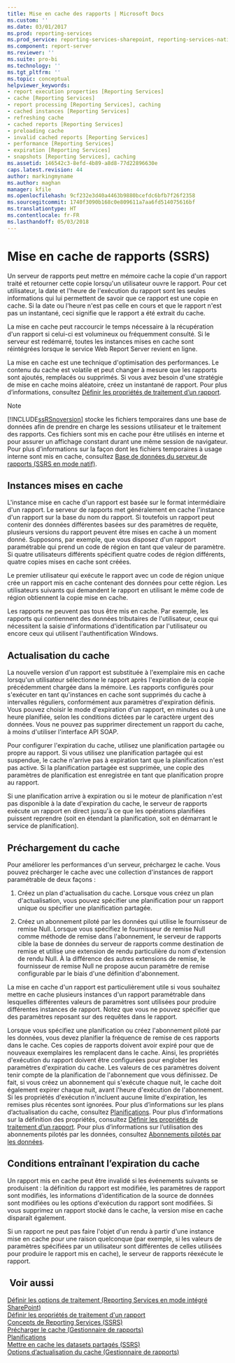 ```yaml
---
title: Mise en cache des rapports | Microsoft Docs
ms.custom: ''
ms.date: 03/01/2017
ms.prod: reporting-services
ms.prod_service: reporting-services-sharepoint, reporting-services-native
ms.component: report-server
ms.reviewer: ''
ms.suite: pro-bi
ms.technology: ''
ms.tgt_pltfrm: ''
ms.topic: conceptual
helpviewer_keywords:
- report execution properties [Reporting Services]
- cache [Reporting Services]
- report processing [Reporting Services], caching
- cached instances [Reporting Services]
- refreshing cache
- cached reports [Reporting Services]
- preloading cache
- invalid cached reports [Reporting Services]
- performance [Reporting Services]
- expiration [Reporting Services]
- snapshots [Reporting Services], caching
ms.assetid: 146542c3-8efd-4b89-a8d8-77d22896630e
caps.latest.revision: 44
author: markingmyname
ms.author: maghan
manager: kfile
ms.openlocfilehash: 9cf232e3d40a4463b9880bcefdc6bfb7f26f2358
ms.sourcegitcommit: 1740f3090b168c0e809611a7aa6fd514075616bf
ms.translationtype: HT
ms.contentlocale: fr-FR
ms.lasthandoff: 05/03/2018
---
```

# <a name="caching-reports-ssrs"></a>Mise en cache de rapports (SSRS)
  Un serveur de rapports peut mettre en mémoire cache la copie d'un rapport traité et retourner cette copie lorsqu'un utilisateur ouvre le rapport. Pour cet utilisateur, la date et l'heure de l'exécution du rapport sont les seules informations qui lui permettent de savoir que ce rapport est une copie en cache. Si la date ou l'heure n'est pas celle en cours et que le rapport n'est pas un instantané, ceci signifie que le rapport a été extrait du cache.  
  
 La mise en cache peut raccourcir le temps nécessaire à la récupération d'un rapport si celui-ci est volumineux ou fréquemment consulté. Si le serveur est redémarré, toutes les instances mises en cache sont réintégrées lorsque le service Web Report Server revient en ligne.  
  
 La mise en cache est une technique d'optimisation des performances. Le contenu du cache est volatile et peut changer à mesure que les rapports sont ajoutés, remplacés ou supprimés. Si vous avez besoin d'une stratégie de mise en cache moins aléatoire, créez un instantané de rapport. Pour plus d’informations, consultez [Définir les propriétés de traitement d’un rapport](../../reporting-services/report-server/set-report-processing-properties.md).  
  
> [!NOTE]  
>  [!INCLUDE[ssRSnoversion](../../includes/ssrsnoversion-md.md)] stocke les fichiers temporaires dans une base de données afin de prendre en charge les sessions utilisateur et le traitement des rapports. Ces fichiers sont mis en cache pour être utilisés en interne et pour assurer un affichage constant durant une même session de navigateur. Pour plus d’informations sur la façon dont les fichiers temporaires à usage interne sont mis en cache, consultez [Base de données du serveur de rapports &#40;SSRS en mode natif&#41;](../../reporting-services/report-server/report-server-database-ssrs-native-mode.md).  
  
## <a name="cached-instances"></a>Instances mises en cache  
 L'instance mise en cache d'un rapport est basée sur le format intermédiaire d'un rapport. Le serveur de rapports met généralement en cache l'instance d'un rapport sur la base du nom du rapport. Si toutefois un rapport peut contenir des données différentes basées sur des paramètres de requête, plusieurs versions du rapport peuvent être mises en cache à un moment donné. Supposons, par exemple, que vous disposez d'un rapport paramétrable qui prend un code de région en tant que valeur de paramètre. Si quatre utilisateurs différents spécifient quatre codes de région différents, quatre copies mises en cache sont créées.  
  
 Le premier utilisateur qui exécute le rapport avec un code de région unique crée un rapport mis en cache contenant des données pour cette région. Les utilisateurs suivants qui demandent le rapport en utilisant le même code de région obtiennent la copie mise en cache.  
  
 Les rapports ne peuvent pas tous être mis en cache. Par exemple, les rapports qui contiennent des données tributaires de l'utilisateur, ceux qui nécessitent la saisie d'informations d'identification par l'utilisateur ou encore ceux qui utilisent l'authentification Windows.  
  
## <a name="refreshing-the-cache"></a>Actualisation du cache  
 La nouvelle version d'un rapport est substituée à l'exemplaire mis en cache lorsqu'un utilisateur sélectionne le rapport après l'expiration de la copie précédemment chargée dans la mémoire. Les rapports configurés pour s'exécuter en tant qu'instances en cache sont supprimés du cache à intervalles réguliers, conformément aux paramètres d'expiration définis. Vous pouvez choisir le mode d'expiration d'un rapport, en minutes ou à une heure planifiée, selon les conditions dictées par le caractère urgent des données. Vous ne pouvez pas supprimer directement un rapport du cache, à moins d'utiliser l'interface API SOAP.  
  
 Pour configurer l'expiration du cache, utilisez une planification partagée ou propre au rapport. Si vous utilisez une planification partagée qui est suspendue, le cache n'arrive pas à expiration tant que la planification n'est pas active. Si la planification partagée est supprimée, une copie des paramètres de planification est enregistrée en tant que planification propre au rapport.  
  
 Si une planification arrive à expiration ou si le moteur de planification n'est pas disponible à la date d'expiration du cache, le serveur de rapports exécute un rapport en direct jusqu'à ce que les opérations planifiées puissent reprendre (soit en étendant la planification, soit en démarrant le service de planification).  
  
## <a name="preloading-the-cache"></a>Préchargement du cache  
 Pour améliorer les performances d'un serveur, préchargez le cache. Vous pouvez précharger le cache avec une collection d'instances de rapport paramétrable de deux façons :  
  
1.  Créez un plan d'actualisation du cache. Lorsque vous créez un plan d'actualisation, vous pouvez spécifier une planification pour un rapport unique ou spécifier une planification partagée.  
  
2.  Créez un abonnement piloté par les données qui utilise le fournisseur de remise Null. Lorsque vous spécifiez le fournisseur de remise Null comme méthode de remise dans l'abonnement, le serveur de rapports cible la base de données du serveur de rapports comme destination de remise et utilise une extension de rendu particulière du nom d'extension de rendu Null. À la différence des autres extensions de remise, le fournisseur de remise Null ne propose aucun paramètre de remise configurable par le biais d'une définition d'abonnement.  
  
 La mise en cache d'un rapport est particulièrement utile si vous souhaitez mettre en cache plusieurs instances d'un rapport paramétrable dans lesquelles différentes valeurs de paramètres sont utilisées pour produire différentes instances de rapport. Notez que vous ne pouvez spécifier que des paramètres reposant sur des requêtes dans le rapport.  
  
 Lorsque vous spécifiez une planification ou créez l'abonnement piloté par les données, vous devez planifier la fréquence de remise de ces rapports dans le cache. Ces copies de rapports doivent avoir expiré pour que de nouveaux exemplaires les remplacent dans le cache. Ainsi, les propriétés d'exécution du rapport doivent être configurées pour englober les paramètres d'expiration du cache. Les valeurs de ces paramètres doivent tenir compte de la planification de l'abonnement que vous définissez. De fait, si vous créez un abonnement qui s'exécute chaque nuit, le cache doit également expirer chaque nuit, avant l'heure d'exécution de l'abonnement. Si les propriétés d'exécution n'incluent aucune limite d'expiration, les remises plus récentes sont ignorées. Pour plus d’informations sur les plans d’actualisation du cache, consultez [Planifications](../../reporting-services/subscriptions/schedules.md). Pour plus d’informations sur la définition des propriétés, consultez [Définir les propriétés de traitement d’un rapport](../../reporting-services/report-server/set-report-processing-properties.md). Pour plus d’informations sur l’utilisation des abonnements pilotés par les données, consultez [Abonnements pilotés par les données](../../reporting-services/subscriptions/data-driven-subscriptions.md).  
  
## <a name="conditions-that-cause-cache-expiration"></a>Conditions entraînant l’expiration du cache  
 Un rapport mis en cache peut être invalidé si les événements suivants se produisent : la définition du rapport est modifiée, les paramètres de rapport sont modifiés, les informations d'identification de la source de données sont modifiées ou les options d'exécution du rapport sont modifiées. Si vous supprimez un rapport stocké dans le cache, la version mise en cache disparaît également.  
  
 Si un rapport ne peut pas faire l'objet d'un rendu à partir d'une instance mise en cache pour une raison quelconque (par exemple, si les valeurs de paramètres spécifiées par un utilisateur sont différentes de celles utilisées pour produire le rapport mis en cache), le serveur de rapports réexécute le rapport.  
  
## <a name="see-also"></a> Voir aussi  
 [Définir les options de traitement &#40;Reporting Services en mode intégré SharePoint&#41;](../../reporting-services/report-server-sharepoint/set-processing-options-reporting-services-in-sharepoint-integrated-mode.md)   
 [Définir les propriétés de traitement d'un rapport](../../reporting-services/report-server/set-report-processing-properties.md)   
 [Concepts de Reporting Services &#40;SSRS&#41;](../../reporting-services/reporting-services-concepts-ssrs.md)   
 [Précharger le cache &#40;Gestionnaire de rapports&#41;](../../reporting-services/report-server/preload-the-cache-report-manager.md)   
 [Planifications](../../reporting-services/subscriptions/schedules.md)   
 [Mettre en cache les datasets partagés &#40;SSRS&#41;](../../reporting-services/report-server/cache-shared-datasets-ssrs.md)   
 [Options d’actualisation du cache &#40;Gestionnaire de rapports&#41;](http://msdn.microsoft.com/library/227da40c-6bd2-48ec-aa9c-50ce6c1ca3a6)  
  
  
